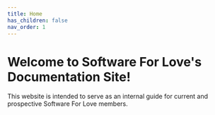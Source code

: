 ```yaml
---
title: Home
has_children: false
nav_order: 1
---
```


# Welcome to Software For Love's Documentation Site!

This website is intended to serve as an internal guide for current and prospective Software For Love members.